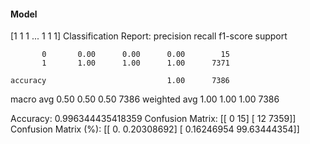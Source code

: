 #### Model
[1 1 1 ... 1 1 1]
Classification Report:
              precision    recall  f1-score   support

           0       0.00      0.00      0.00        15
           1       1.00      1.00      1.00      7371

    accuracy                           1.00      7386
   macro avg       0.50      0.50      0.50      7386
weighted avg       1.00      1.00      1.00      7386

Accuracy: 0.996344435418359
Confusion Matrix:
[[   0   15]
 [  12 7359]]
Confusion Matrix (%):
[[ 0.          0.20308692]
 [ 0.16246954 99.63444354]]
